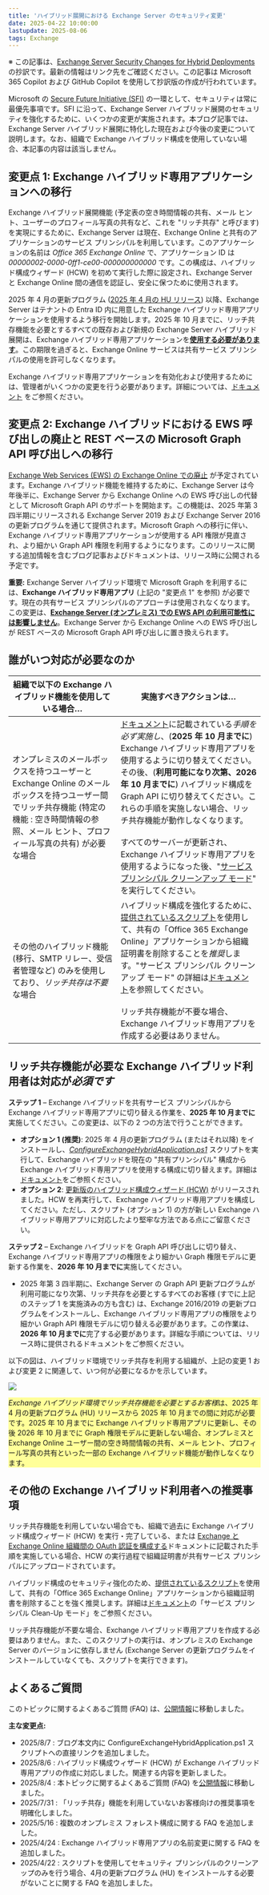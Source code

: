 ```yaml
---
title: 'ハイブリッド展開における Exchange Server のセキュリティ変更'
date: 2025-04-22 10:00:00
lastupdate: 2025-08-06
tags: Exchange
--- 
```


※ この記事は、[Exchange Server Security Changes for Hybrid Deployments](https://techcommunity.microsoft.com/blog/exchange/exchange-server-security-changes-for-hybrid-deployments/4396833) の抄訳です。最新の情報はリンク先をご確認ください。この記事は Microsoft 365 Copilot および GitHub Copilot を使用して抄訳版の作成が行われています。

Microsoft の [Secure Future Initiative (SFI)](https://www.microsoft.com/trust-center/security/secure-future-initiative) の一環として、セキュリティは常に最優先事項です。SFI に沿って、Exchange Server ハイブリッド展開のセキュリティを強化するために、いくつかの変更が実施されます。本ブログ記事では、Exchange Server ハイブリッド展開に特化した現在および今後の変更について説明します。なお、組織で Exchange ハイブリッド構成を使用していない場合、本記事の内容は該当しません。

## 変更点 1: Exchange ハイブリッド専用アプリケーションへの移行

Exchange ハイブリッド展開機能 (予定表の空き時間情報の共有、メール ヒント、ユーザーのプロフィール写真の共有など、これを "リッチ共存" と呼びます) を実現にするために、Exchange Server は現在、Exchange Online と共有のアプリケーションのサービス プリンシパルを利用しています。このアプリケーションの名前は *Office 365 Exchange Online* で、アプリケーション ID は *00000002-0000-0ff1-ce00-000000000000* です。この構成は、ハイブリッド構成ウィザード (HCW) を初めて実行した際に設定され、Exchange Server と Exchange Online 間の通信を認証し、安全に保つために使用されます。

2025 年 4 月の更新プログラム ([2025 年 4 月の HU リリース](/blog/released-april-2025-exchange-server-hotfix-updates/)) 以降、Exchange Server はテナントの Entra ID 内に用意した Exchange ハイブリッド専用アプリケーションを使用するよう移行を開始します。2025 年 10 月までに、リッチ共存機能を必要とするすべての既存および新規の Exchange Server ハイブリッド展開は、Exchange ハイブリッド専用アプリケーションを<u>**使用する必要があります**</u>。この期限を過ぎると、Exchange Online サービスは共有サービス プリンシパルの使用を許可しなくなります。

Exchange ハイブリッド専用アプリケーションを有効化および使用するためには、管理者がいくつかの変更を行う必要があります。詳細については、[ドキュメント](https://aka.ms/ConfigureExchangeHybridApplication-Docs) をご参照ください。

## 変更点 2: Exchange ハイブリッドにおける EWS 呼び出しの廃止と REST ベースの Microsoft Graph API 呼び出しへの移行

[Exchange Web Services (EWS) の Exchange Online での廃止](https://techcommunity.microsoft.com/blog/exchange/retirement-of-exchange-web-services-in-exchange-online/3924440) が予定されています。Exchange ハイブリッド機能を維持するために、Exchange Server は今年後半に、Exchange Server から Exchange Online への EWS 呼び出しの代替として Microsoft Graph API のサポートを開始ます。この機能は、2025 年第 3 四半期にリリースされる Exchange Server 2019 および Exchange Server 2016 の更新プログラムを通じて提供されます。Microsoft Graph への移行に伴い、Exchange ハイブリッド専用アプリケーションが使用する API 権限が見直され、より細かい Graph API 権限を利用するようになります。このリリースに関する追加情報を含むブログ記事およびドキュメントは、リリース時に公開される予定です。

**重要:** Exchange Server ハイブリッド環境で Microsoft Graph を利用するには、**Exchange ハイブリッド専用アプリ** (上記の "変更点 1" を参照) が必要です。現在の共有サービス プリンシパルのアプローチは使用されなくなります。この変更は、<u>**Exchange Server (オンプレミス) での EWS API の利用可能性には影響しません**</u>。Exchange Server から Exchange Online への EWS 呼び出しが REST ベースの Microsoft Graph API 呼び出しに置き換えられます。

## 誰がいつ対応が必要なのか

| **組織で以下の Exchange ハイブリッド機能を使用している場合…** | **実施すべきアクションは…** |
| --- | --- |
| オンプレミスのメールボックスを持つユーザーと Exchange Online のメールボックスを持つユーザー間でリッチ共存機能 (特定の機能 : 空き時間情報の参照、メール ヒント、プロフィール写真の共有) が必要な場合 | [ドキュメント](https://aka.ms/ConfigureExchangeHybridApplication-Docs)に記載されている*手順を必ず実施し*、(**2025 年 10 月までに**) Exchange ハイブリッド専用アプリを使用するように切り替えてください。その後、(**利用可能になり次第、2026 年 10 月までに**) ハイブリッド構成を Graph API に切り替えてください。これらの手順を実施しない場合、リッチ共存機能が動作しなくなります。<br><br>すべてのサーバーが更新され、Exchange ハイブリッド専用アプリを使用するようになった後、"[サービス プリンシパル クリーンアップ モード](https://aka.ms/ConfigureExchangeHybridApplication-Docs)" を実行してください。 |
| その他のハイブリッド機能 (移行、SMTP リレー、受信者管理など) のみを使用しており、*リッチ共存は不要*な場合 | ハイブリッド構成を強化するために、[提供されているスクリプト](https://aka.ms/ConfigureExchangeHybridApplication)を使用して、共有の「Office 365 Exchange Online」アプリケーションから組織証明書を削除することを*推奨*します。"サービス プリンシパル クリーンアップ モード" の詳細は[ドキュメント](https://aka.ms/ConfigureExchangeHybridApplication-Docs)を参照してください。<br><br>リッチ共存機能が不要な場合、Exchange ハイブリッド専用アプリを作成する必要はありません。 |

## リッチ共存機能が必要な Exchange ハイブリッド利用者は対応が*必須です*

**ステップ 1** – Exchange ハイブリッドを共有サービス プリンシパルから Exchange ハイブリッド専用アプリに切り替える作業を、**2025 年 10 月までに**実施してください。この変更は、以下の 2 つの方法で行うことができます。

- **オプション 1 (推奨)**: 2025 年 4 月の更新プログラム (またはそれ以降) をインストールし、*[ConfigureExchangeHybridApplication.ps1](https://aka.ms/ConfigureExchangeHybridApplication)* スクリプトを実行して、Exchange ハイブリッドを現在の "共有プリンシパル" 構成から Exchange ハイブリッド専用アプリを使用する構成に切り替えます。詳細は[ドキュメント](https://aka.ms/ConfigureExchangeHybridApplication-Docs)をご参照ください。
- **オプション 2**: [更新版のハイブリッド構成ウィザード (HCW)](/blog/dedicated-hybrid-app-temporary-enforcements-new-hcw-and-possible-hybrid-function/) がリリースされました。HCW を再実行して、Exchange ハイブリッド専用アプリを構成してください。ただし、スクリプト (オプション 1) の方が新しい Exchange ハイブリッド専用アプリに対応したより堅牢な方法である点にご留意ください。


**ステップ 2** – Exchange ハイブリッドを Graph API 呼び出しに切り替え、Exchange ハイブリッド専用アプリの権限をより細かい Graph 権限モデルに更新する作業を、**2026 年 10 月までに**実施してください。

- 2025 年第 3 四半期に、Exchange Server の Graph API 更新プログラムが利用可能になり次第、リッチ共存を必要とするすべてのお客様 (すでに上記のステップ 1 を実施済みの方も含む) は、Exchange 2016/2019 の更新プログラムをインストールし、Exchange ハイブリッド専用アプリの権限をより細かい Graph API 権限モデルに切り替える必要があります。この作業は、**2026 年 10 月までに**完了する必要があります。詳細な手順については、リリース時に提供されるドキュメントをご参照ください。

以下の図は、ハイブリッド環境でリッチ共存を利用する組織が、上記の変更 1 および変更 2 に関連して、いつ何が必要になるかを示しています。

![](DedicatedHybirdApp.jpg)

<p style="background: #ffff99"><i>Exchange ハイブリッド環境でリッチ共存機能を必要とするお客様</i>は、2025 年 4 月の更新プログラム (HU) リリースから 2025 年 10 月までの間に対応が必要です。2025 年 10 月までに Exchange ハイブリッド専用アプリに更新し、その後 2026 年 10 月までに Graph 権限モデルに更新しない場合、オンプレミスと Exchange Online ユーザー間の空き時間情報の共有、メール ヒント、プロフィール写真の共有といった一部の Exchange ハイブリッド機能が動作しなくなります。</p>

## その他の Exchange ハイブリッド利用者への推奨事項
リッチ共存機能を利用していない場合でも、組織で過去に Exchange ハイブリッド構成ウィザード (HCW) を実行・完了している、または [Exchange と Exchange Online 組織間の OAuth 認証を構成する](https://learn.microsoft.com/exchange/configure-oauth-authentication-between-exchange-and-exchange-online-organizations-exchange-2013-help)ドキュメントに記載された手順を実施している場合、HCW の実行過程で組織証明書が共有サービス プリンシパルにアップロードされています。

ハイブリッド構成のセキュリティ強化のため、[提供されているスクリプト](https://aka.ms/ConfigureExchangeHybridApplication)を使用して、共有の「Office 365 Exchange Online」アプリケーションから組織証明書を削除することを強く推奨します。詳細は[ドキュメント](https://aka.ms/ConfigureExchangeHybridApplication-Docs)の「サービス プリンシパル Clean-Up モード」をご参照ください。

リッチ共存機能が不要な場合、Exchange ハイブリッド専用アプリを作成する必要はありません。また、このスクリプトの実行は、オンプレミスの Exchange Server のバージョンに依存しません (Exchange Server の更新プログラムをインストールしていなくても、スクリプトを実行できます)。

## よくあるご質問

このトピックに関するよくあるご質問 (FAQ) は、[公開情報](https://learn.microsoft.com/Exchange/hybrid-deployment/deploy-dedicated-hybrid-app#frequently-asked-questions)に移動しました。

**主な変更点:**

- 2025/8/7 : ブログ本文内に ConfigureExchangeHybridApplication.ps1 スクリプトへの直接リンクを追加しました。
- 2025/8/6 : ハイブリッド構成ウィザード (HCW) が Exchange ハイブリッド専用アプリの作成に対応しました。関連する内容を更新しました。
- 2025/8/4 : 本トピックに関するよくあるご質問 (FAQ) を[公開情報](https://learn.microsoft.com/Exchange/hybrid-deployment/deploy-dedicated-hybrid-app#frequently-asked-questions)に移動しました。
- 2025/7/31 : 「リッチ共存」機能を利用していないお客様向けの推奨事項を明確化しました。
- 2025/5/16 : 複数のオンプレミス フォレスト構成に関する FAQ を追加しました。
- 2025/4/24 : Exchange ハイブリッド専用アプリの名前変更に関する FAQ を追加しました。
- 2025/4/22 : スクリプトを使用してセキュリティ プリンシパルのクリーンアップのみを行う場合、4月の更新プログラム (HU) をインストールする必要がないことに関する FAQ を追加しました。
